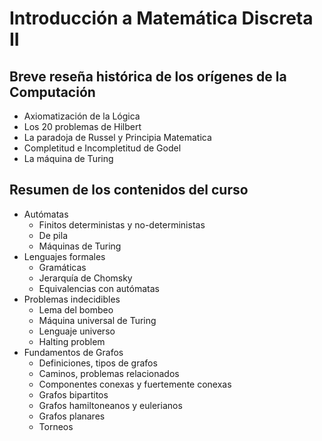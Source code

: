 # Introducción a Matemática Discreta II

## Breve reseña histórica de los orígenes de la Computación

- Axiomatización de la Lógica
- Los 20 problemas de Hilbert
- La paradoja de Russel y Principia Matematica
- Completitud e Incompletitud de Godel
- La máquina de Turing

## Resumen de los contenidos del curso

- Autómatas
  - Finitos deterministas y no-deterministas
  - De pila
  - Máquinas de Turing
- Lenguajes formales
  - Gramáticas 
  - Jerarquía de Chomsky
  - Equivalencias con autómatas
- Problemas indecidibles
  - Lema del bombeo
  - Máquina universal de Turing
  - Lenguaje universo
  - Halting problem
- Fundamentos de Grafos
  - Definiciones, tipos de grafos
  - Caminos, problemas relacionados
  - Componentes conexas y fuertemente conexas
  - Grafos bipartitos
  - Grafos hamiltoneanos y eulerianos
  - Grafos planares
  - Torneos

